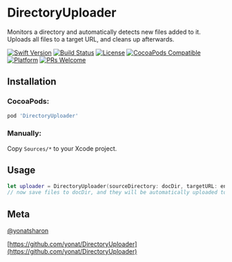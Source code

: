 # DirectoryUploader
Monitors a directory and automatically detects new files added to it. Uploads all files to a target URL, and cleans up afterwards.

[![Swift Version][swift-image]][swift-url]
[![Build Status][travis-image]][travis-url]
[![License][license-image]][license-url]
[![CocoaPods Compatible](https://img.shields.io/cocoapods/v/DirectoryUploader.svg)](https://img.shields.io/cocoapods/v/DirectoryUploader.svg)  
[![Platform](https://img.shields.io/cocoapods/p/DirectoryUploader.svg?style=flat)](http://cocoapods.org/pods/DirectoryUploader)
[![PRs Welcome](https://img.shields.io/badge/PRs-welcome-brightgreen.svg?style=flat-square)](http://makeapullrequest.com)

## Installation

### CocoaPods:

```ruby
pod 'DirectoryUploader'
```

### Manually:

Copy `Sources/*` to your Xcode project.

## Usage

```swift
let uploader = DirectoryUploader(sourceDirectory: docDir, targetURL: endpointURL)
// now save files to docDir, and they will be automatically uploaded to endpointURL.
```

## Meta

[@yonatsharon](https://twitter.com/yonatsharon)

[https://github.com/yonat/DirectoryUploader](https://github.com/yonat/DirectoryUploader)

[swift-image]:https://img.shields.io/badge/swift-5.0-orange.svg
[swift-url]: https://swift.org/
[license-image]: https://img.shields.io/badge/License-MIT-blue.svg
[license-url]: LICENSE.txt
[travis-image]: https://img.shields.io/travis/dbader/node-datadog-metrics/master.svg?style=flat-square
[travis-url]: https://travis-ci.org/dbader/node-datadog-metrics
[codebeat-image]: https://codebeat.co/badges/c19b47ea-2f9d-45df-8458-b2d952fe9dad
[codebeat-url]: https://codebeat.co/projects/github-com-vsouza-awesomeios-com
